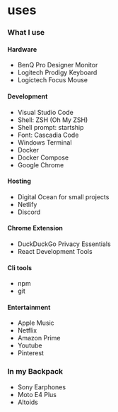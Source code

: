 # uses
### What I use
#### Hardware
- BenQ Pro Designer Monitor
- Logitech Prodigy Keyboard
- Logictech Focus Mouse

#### Development
- Visual Studio Code
- Shell: ZSH (Oh My ZSH)
- Shell prompt: startship
- Font: Cascadia Code
- Windows Terminal
- Docker
- Docker Compose
- Google Chrome

#### Hosting
- Digital Ocean for small projects
- Netlify
- Discord

#### Chrome Extension
- DuckDuckGo Privacy Essentials
- React Development Tools

#### Cli tools
- npm
- git

#### Entertainment
- Apple Music
- Netflix
-  Amazon Prime
- Youtube
- Pinterest 

### In my Backpack
- Sony Earphones 
- Moto E4 Plus 
- Altoids 
